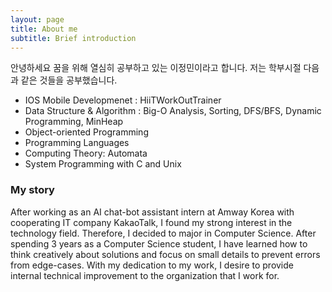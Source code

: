 ```yaml
---
layout: page
title: About me
subtitle: Brief introduction
---
```


안녕하세요 꿈을 위해 열심히 공부하고 있는 이정민이라고 합니다. 
저는 학부시절 다음과 같은 것들을 공부했습니다.

- IOS Mobile Developmenet : HiiTWorkOutTrainer
- Data Structure & Algorithm : Big-O Analysis, Sorting, DFS/BFS, Dynamic Programming, MinHeap
- Object-oriented Programming
- Programming Languages
- Computing Theory: Automata
- System Programming with C and Unix


### My story

After working as an AI chat-bot assistant intern at Amway Korea with cooperating IT company KakaoTalk, I found my strong interest in the technology field. Therefore, I decided to major in Computer Science. After spending 3 years as a Computer Science student, I have learned how to think creatively about solutions and focus on small details to prevent errors from edge-cases. With my dedication to my work, I desire to provide internal technical improvement to the organization that I work for. 
